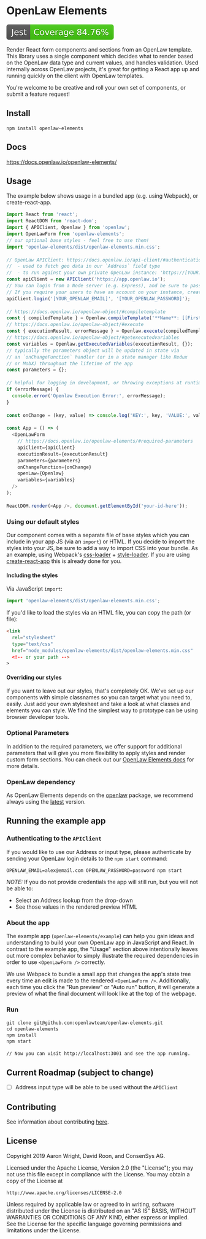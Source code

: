 # OpenLaw Elements

![Jest Coverage Badge](https://github.com/openlawteam/openlaw-elements/raw/master/src/__tests__/coverge-badge.svg?sanitize=true)

Render React form components and sections from an OpenLaw template. This library uses a single component which decides what to render based on the OpenLaw data type and current values, and handles validation. Used internally across OpenLaw projects, it's great for getting a React app up and running quickly on the client with OpenLaw templates.

You're welcome to be creative and roll your own set of components, or submit a feature request!

## Install

```
npm install openlaw-elements
```

## Docs
https://docs.openlaw.io/openlaw-elements/

## Usage

The example below shows usage in a bundled app (e.g. using Webpack), or create-react-app.

```js
import React from 'react';
import ReactDOM from 'react-dom';
import { APIClient, Openlaw } from 'openlaw';
import OpenLawForm from 'openlaw-elements';
// our optional base styles - feel free to use them!
import 'openlaw-elements/dist/openlaw-elements.min.css';

// OpenLaw APIClient: https://docs.openlaw.io/api-client/#authentication
//  - used to fetch geo data in our `Address` field type
//  - to run against your own private OpenLaw instance: 'https://[YOUR.INSTANCE.URL]';
const apiClient = new APIClient('https://app.openlaw.io');
// You can login from a Node server (e.g. Express), and be sure to pass the `OPENLAW_JWT`  on to the client.
// If you require your users to have an account on your instance, create a login page on the client.
apiClient.login('[YOUR_OPENLAW_EMAIL]', '[YOUR_OPENLAW_PASSWORD]');

// https://docs.openlaw.io/openlaw-object/#compiletemplate
const { compiledTemplate } = Openlaw.compileTemplate('**Name**: [[First Name]] [[Last Name]]');
// https://docs.openlaw.io/openlaw-object/#execute
const { executionResult, errorMessage } = Openlaw.execute(compiledTemplate, {}, {}, {});
// https://docs.openlaw.io/openlaw-object/#getexecutedvariables
const variables = Openlaw.getExecutedVariables(executionResult, {});
// typically the parameters object will be updated in state via 
// an `onChangeFunction` handler (or in a state manager like Redux
// or MobX) throughout the lifetime of the app
const parameters = {};

// helpful for logging in development, or throwing exceptions at runtime
if (errorMessage) {
  console.error('Openlaw Execution Error:', errorMessage);
}

const onChange = (key, value) => console.log('KEY:', key, 'VALUE:', value);

const App = () => (
  <OpenLawForm
    // https://docs.openlaw.io/openlaw-elements/#required-parameters
    apiClient={apiClient}
    executionResult={executionResult}
    parameters={parameters}
    onChangeFunction={onChange}
    openLaw={Openlaw}
    variables={variables}
  />
);

ReactDOM.render(<App />, document.getElementById('your-id-here'));
```

### Using our default styles

Our component comes with a separate file of base styles which you can include in your app JS (via an `import`) or HTML. If you decide to import the styles into your JS, be sure to add a way to import CSS into your bundle. As an example, using Webpack's [css-loader](https://github.com/webpack-contrib/css-loader) + [style-loader](https://github.com/webpack-contrib/style-loader). If you are using [create-react-app](https://github.com/facebook/create-react-app) this is already done for you.

#### Including the styles

Via JavaScript `import`:

```js
import 'openlaw-elements/dist/openlaw-elements.min.css';
```

If you'd like to load the styles via an HTML file, you can copy the path (or file):

```html
<link
  rel="stylesheet"
  type="text/css"
  href="node_modules/openlaw-elements/dist/openlaw-elements.min.css"
  <!-- or your path -->
>
```

#### Overriding our styles

If you want to leave out our styles, that's completely OK. We've set up our components with simple classnames so you can target what you need to, easily. Just add your own stylesheet and take a look at what classes and elements you can style. We find the simplest way to prototype can be using browser developer tools.

### Optional Parameters

In addition to the required parameters, we offer support for additional parameters that will give you more flexibility to apply styles and render custom form sections. You can check out our [OpenLaw Elements docs](https://docs.openlaw.io/openlaw-elements/) for more details.

### OpenLaw dependency

As OpenLaw Elements depends on the [openlaw](https://www.npmjs.com/package/openlaw) package, we recommend always using the [latest](https://www.npmjs.com/package/openlaw/v/latest) version.

## Running the example app

### Authenticating to the `APIClient`

If you would like to use our Address or input type, please authenticate by sending your OpenLaw login details to the `npm start` command:

```
OPENLAW_EMAIL=alex@email.com OPENLAW_PASSWORD=password npm start
```

*NOTE:* If you do not provide credentials the app will still run, but you will not be able to:

* Select an Address lookup from the drop-down
* See those values in the rendered preview HTML

### About the app

The example app (`openlaw-elements/example`) can help you gain ideas and understanding to build your own OpenLaw app in JavaScript and React. In contrast to the example app, the "Usage" section above intentionally leaves out more complex behavior to simply illustrate the required dependencies in order to use `<OpenLawForm />` correctly.

We use Webpack to bundle a small app that changes the app's state tree every time an edit is made to the rendered `<OpenLawForm />`. Additionally, each time you click the "Run preview" or "Auto run" button, it will generate a preview of what the final document will look like at the top of the webpage.

### Run

```
git clone git@github.com:openlawteam/openlaw-elements.git
cd openlaw-elements
npm install
npm start

// Now you can visit http://localhost:3001 and see the app running.
```

## Current Roadmap (subject to change)

- [ ] Address input type will be able to be used without the `APIClient`

## Contributing 

See information about contributing [here](https://github.com/openlawteam/openlaw-elements/blob/master/CONTRIBUTING.md).

## License

Copyright 2019 Aaron Wright, David Roon, and ConsenSys AG.

Licensed under the Apache License, Version 2.0 (the "License");
you may not use this file except in compliance with the License.
You may obtain a copy of the License at

    http://www.apache.org/licenses/LICENSE-2.0

Unless required by applicable law or agreed to in writing, software
distributed under the License is distributed on an "AS IS" BASIS,
WITHOUT WARRANTIES OR CONDITIONS OF ANY KIND, either express or implied.
See the License for the specific language governing permissions and
limitations under the License.
